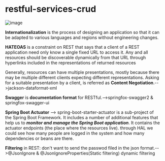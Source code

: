 # restful-services-crud

![image](https://user-images.githubusercontent.com/52471507/128646564-74a723c8-3274-4d30-b766-320be58fdf9c.png)



**Internationalization** is the process of designing an application so that it can be adapted to various languages and regions without engineering changes.


**HATEOAS** is a constraint on REST that says that a client of a REST application 
need only know a single fixed URL to access it. Any and all resources should be discoverable 
dynamically from that URL through hyperlinks included in the representations of returned resources


Generally, resources can have multiple presentations, mostly because there may be multiple different clients expecting different representations. Asking for a suitable presentation by a client, is referred as **Content Negotiation**.-->jackson-dataformat-xml


**Swagger** is **documentation format** for RESTful.-->springfox-swagger2 & springfox-swagger-ui


**Spring Boot Actuator**  --> spring-boot-starter-actuator
is a sub-project of the Spring Boot Framework. It includes a number of additional features that help us to **_monitor and manage the Spring Boot application_**. It contains the actuator endpoints (the place where the resources live). 
through HAL we could see how many people are logged in the system and how many dependencies or beans are there.


**Filtering** in REST: don't want to send the passwod filed in the json format.-->@JsonIgnore & @JsonIgnoreProperties(Static filtering)
dynamic filtering



